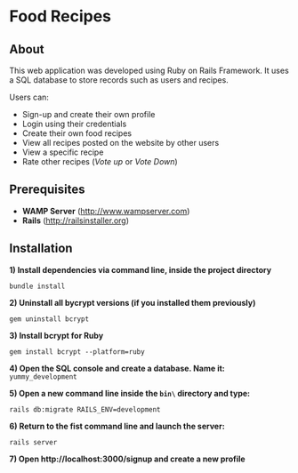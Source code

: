 Food Recipes
=============

About
---------

This web application was developed using Ruby on Rails Framework.
It uses a SQL database to store records such as users and recipes.

Users can:

- Sign-up and create their own profile
- Login using their credentials
- Create their own food recipes
- View all recipes posted on the website by other users
- View a specific recipe
- Rate other recipes (*Vote up* or *Vote Down*)

Prerequisites
---------

- **WAMP Server** (http://www.wampserver.com)
- **Rails** (http://railsinstaller.org)

Installation
------------

**1) Install dependencies via command line, inside the project directory**

	bundle install

**2) Uninstall all bycrypt versions (if you installed them previously)**

	gem uninstall bcrypt

**3) Install bcrypt for Ruby**

	gem install bcrypt --platform=ruby

**4) Open the SQL console and create a database. Name it:** `yummy_development`

**5) Open a new command line inside the `bin\` directory and type:**

	rails db:migrate RAILS_ENV=development

**6) Return to the fist command line and launch the server:**

	rails server

**7) Open http://localhost:3000/signup and create a new profile**
